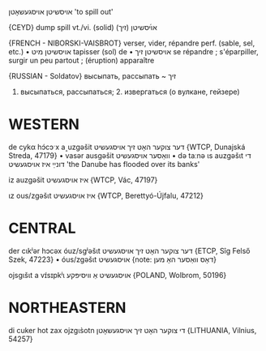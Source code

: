 אויסשיטן
אויסגעשאָטן
'to spill out'

{CEYD}
dump
spill vt./vi. (solid) אױ֜סשיטן (זיך)

{FRENCH - NIBORSKI-VAISBROT}
verser, vider, répandre perf. (sable, sel, etc.)
• אויסשיטן מיט	 tapisser (sol) de
• אויסשיטן זיך 	se répandre ; s'éparpiller, surgir un peu partout ; (éruption) apparaître

{RUSSIAN - Soldatov}
высыпать, рассыпать
~ זיך
1. высыпаться, рассыпаться; 2. извергаться (о вулкане, гейзере)

WESTERN
========

de cykα hɔ́cɔˑx a˰uzgəšit דער צוקער האָט זיך אויסגעשיט {WTCP, Dunajská Streda, 47179}
	•	vasər ausgəšit וואַסער אויסגעשיט
	•	də taːnə ɩs auzgəšɩt די דונײַ איז אויסגעשיט 'the Danube has flooded over its banks'

iz auzgəšit איז אויסגעשיט {WTCP, Vác, 47197}

ɩz ous/zgəšɩt איז אויסגעשיט {WTCP, Berettyó-Újfalu, 47212}

CENTRAL
========

der cɩkʲər hɔcəx óuz/sgʲəšɩt דער צוקער האָט זיך אויסגעשיט {ETCP, Sîg Felső Szek, 47223}
	•	óus/zgəšɩt אויסגעשיט {note: דאָס וואַסער האָ מען}

ojsgɩšɩt a vɪ́sɪpkʲɩ אויסגעשיט אַ וויסיפּקע {POLAND, Wolbrom, 50196}

NORTHEASTERN
==============

di cuker hot zax ojzgɩs̀otn די צוקער האָט זיך אויסגעשאָטן {LITHUANIA, Vilnius, 54257}
